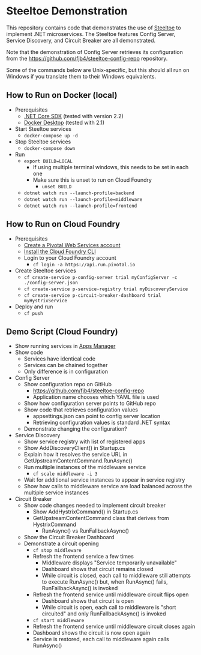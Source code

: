 # Steeltoe Demonstration

This repository contains code that demonstrates the use of [Steeltoe](https://steeltoe.io/) to implement .NET microservices. The Steeltoe features Config Server, Service Discovery, and Circuit Breaker are all demonstrated.

Note that the demonstration of Config Server retrieves its configuration from the https://github.com/fjb4/steeltoe-config-repo repository.

Some of the commands below are Unix-specific, but this should all run on Windows if you translate them to their Windows equivalents.

## How to Run on Docker (local)
- Prerequisites
  - [.NET Core SDK](https://dotnet.microsoft.com/download) (tested with version 2.2)
  - [Docker Desktop](https://www.docker.com/products/docker-desktop) (tested with 2.1)
- Start Steeltoe services
  - `docker-compose up -d`
- Stop Steeltoe services
  - `docker-compose down`
- Run
  - `export BUILD=LOCAL`
    - If using multiple terminal windows, this needs to be set in each one
    - Make sure this is unset to run on Cloud Foundry
      - `unset BUILD`
  - `dotnet watch run --launch-profile=backend`
  - `dotnet watch run --launch-profile=middleware`
  - `dotnet watch run --launch-profile=frontend`


## How to Run on Cloud Foundry
- Prerequisites
  - [Create a Pivotal Web Services account](https://run.pivotal.io/)
  - [Install the Cloud Foundry CLI](https://pivotal.io/platform/pcf-tutorials/getting-started-with-pivotal-cloud-foundry/install-the-cf-cli)
  - Login to your Cloud Foundry account
    - `cf login -a https://api.run.pivotal.io`
- Create Steeltoe services
  - `cf create-service p-config-server trial myConfigServer -c ./config-server.json`
  - `cf create-service p-service-registry trial myDiscoveryService`
  - `cf create-service p-circuit-breaker-dashboard trial myHystrixService`
- Deploy and run
  - `cf push`


## Demo Script (Cloud Foundry)
- Show running services in [Apps Manager](https://run.pivotal.io/)
- Show code
  - Services have identical code
  - Services can be chained together
  - Only difference is in configuration
- Config Server
  - Show configuration repo on GitHub
    - https://github.com/fjb4/steeltoe-config-repo
    - Application name chooses which YAML file is used
  - Show how configuration server points to GitHub repo
  - Show code that retrieves configuration values
    - appsettings.json can point to config server location
    - Retrieving configuration values is standard .NET syntax
  - Demonstrate changing the configuration?
- Service Discovery
  - Show service registry with list of registered apps
  - Show AddDiscoveryClient() in Startup.cs
  - Explain how it resolves the service URL in GetUpstreamContentCommand.RunAsync()
  - Run multiple instances of the middleware service
    - `cf scale middleware -i 3`
  - Wait for additional service instances to appear in service registry
  - Show how calls to middleware service are load balanced across the multiple service instances
- Circuit Breaker
  - Show code changes needed to implement circuit breaker
    - Show AddHystrixCommand() in Startup.cs
    - GetUpstreamContentCommand class that derives from HystrixCommand
      - RunAsync() vs RunFallbackAsync()
  - Show the Circuit Breaker Dashboard
  - Demonstrate a circuit opening
    - `cf stop middleware`
    - Refresh the frontend service a few times
      - Middleware displays "Service temporarily unavailable"
      - Dashboard shows that circuit remains closed
      - While circuit is closed, each call to middleware still attempts to execute RunAsync() but, when RunAsync() fails, RunFallbackAsync() is invoked
    - Refresh the frontend service until middleware circuit flips open
      - Dashboard shows that circuit is open
      - While circuit is open, each call to middleware is "short circuited" and only RunFallbackAsync() is invoked
    - `cf start middleware`
    - Refresh the frontend service until middleware circuit closes again
    - Dashboard shows the circuit is now open again
    - Service is restored, each call to middleware again calls RunAsync()

